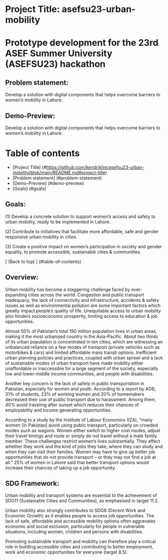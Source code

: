 ﻿# Project Title: asefsu23-urban-mobility

# Prototype development for the 23rd ASEF Summer University (ASEFSU23) hackathon

## Problem statement:
Develop a solution with digital components that helps overcome barriers to women’s mobility in Lahore.

## Demo-Preview:
Develop a solution with digital components that helps overcome barriers to women’s mobility in Lahore.

# Table of contents
- [Project Title] (#https://github.com/kendriklim/asefsu23-urban-mobility/blob/main/README.md#project-title)
- [Problem statement] (#problem-statement)
- [Demo-Preview] (#demo-preview)
- [Goals] (#goals)



## Goals:
(1) Develop a concrete solution to support women’s access and safety to urban mobility, ready to be implemented in Lahore.

(2) Contribute to initiatives that facilitate more affordable, safe and gender responsive urban mobility in cities.

(3) Create a positive impact on women’s participation in society and gender equality, to promote accessible, sustainable cities & communities.

[ (Back to top) ] (#table-of-contents)

## Overview:
Urban mobility has become a staggering challenge faced by ever-expanding cities across the world. Congestion and public transport inadequacy, the lack of connectivity and infrastructure, accidents & safety issues as well as environmental pollution are some important factors which greatly impact people’s quality of life. Unequitable access to urban mobility also hinders socioeconomic prosperity, limiting access to education & job opportunities.

Almost 50% of Pakistan’s total 190 million population lives in urban areas, making it the most urbanised country in the Asia-Pacific. About two thirds of its urban population is concentrated in ten cities, which are witnessing an unbalanced reliance on a few modes of transport (private vehicles such as motorbikes & cars) and limited affordable mass transit options. Inefficient urban planning
policies and practices, coupled with urban sprawl and a lack of sustainable modes of urban transport have made mobility either unaffordable or inaccessible for a large segment of the society, especially low and lower-middle income communities, and people with disabilities.

Another key concern is the lack of safety in public transportation in Pakistan, especially for women and youth. According to a report by ADB, 31% of students, 23% of working women and 20% of homemakers decreased their use of public transport due to harassment. Among them, 40% avoid traveling after sunset which reduces their chances of employability and income generating opportunities.

According to a study by the Institute of Labour Economics (IZA), “many women [in Pakistan] avoid using public transport, particularly on crowded modes such as wagons. Women either switch to higher cost modes, adjust their travel timings and route or simply do not travel
without a male family member. These challenges restrict women’s lives substantially. They affect whether they work and the kind of jobs they take, where they can study and when they can visit their families. Women may have to give up better job opportunities that do not
provide transport – or they may not find a job at all.” 25% of women in Lahore said that better transport options would increase their chances of taking up a job opportunity.

## SDG Framework:
Urban mobility and transport systems are essential to the achievement of SDG11 (Sustainable Cities and Communities), as emphasised in target 11.2.

Urban mobility also strongly contributes to SDG8 (Decent Work and Economic Growth) as it enables people to access job opportunities. The lack of safe, affordable and accessible mobility options often aggravates economic and social exclusion, particularly for people in vulnerable situations, including women, children and persons with disabilities.

Promoting sustainable transport and mobility can therefore play a critical role in building accessible cities and contributing to better employment, work and economic opportunities for everyone (target 8.5).
